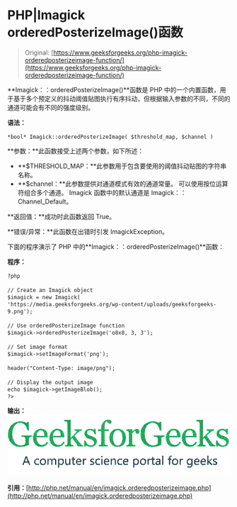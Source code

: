 # PHP|Imagick orderedPosterizeImage()函数

> Original: [https://www.geeksforgeeks.org/php-imagick-orderedposterizeimage-function/](https://www.geeksforgeeks.org/php-imagick-orderedposterizeimage-function/)

**Imagick：：orderedPosterizeImage()**函数是 PHP 中的一个内置函数，用于基于多个预定义的抖动阈值贴图执行有序抖动，但根据输入参数的不同，不同的通道可能会有不同的强度级别。

**语法：**

```
*bool* Imagick::orderedPosterizeImage( $threshold_map, $channel )
```

**参数：**此函数接受上述两个参数，如下所述：

*   **$THRESHOLD_MAP：**此参数用于包含要使用的阈值抖动贴图的字符串名称。
*   **$channel：**此参数提供对通道模式有效的通道常量。 可以使用按位运算符组合多个通道。 Imagick 函数中的默认通道是 Imagick：：Channel_Default。

**返回值：**成功时此函数返回 True。

**错误/异常：**此函数在出错时引发 ImagickException。

下面的程序演示了 PHP 中的**Imagick：：orderedPosterizeImage()**函数：

**程序：**

```
?php

// Create an Imagick object
$imagick = new Imagick(
'https://media.geeksforgeeks.org/wp-content/uploads/geeksforgeeks-9.png');

// Use orderedPosterizeImage function
$imagick->orderedPosterizeImage('o8x8, 3, 3');

// Set image format
$imagick->setImageFormat('png');

header("Content-Type: image/png");

// Display the output image
echo $imagick->getImageBlob();
?>
```

**输出：**
![order posterize image](img/24ad302b5423269009801bb11f58ceeb.png)

**引用：**[http://php.net/manual/en/imagick.orderedposterizeimage.php](http://php.net/manual/en/imagick.orderedposterizeimage.php)